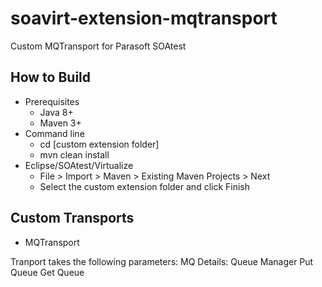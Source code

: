 # soavirt-extension-mqtransport
Custom MQTransport for Parasoft SOAtest

## How to Build
 * Prerequisites
    * Java 8+
    * Maven 3+
 * Command line
    * cd [custom extension folder]
    * mvn clean install
 * Eclipse/SOAtest/Virtualize
    * File > Import > Maven > Existing Maven Projects > Next
    * Select the custom extension folder and click Finish

## Custom Transports
 * MQTransport

Tranport takes the following parameters:
MQ Details:
Queue Manager
Put Queue
Get Queue

